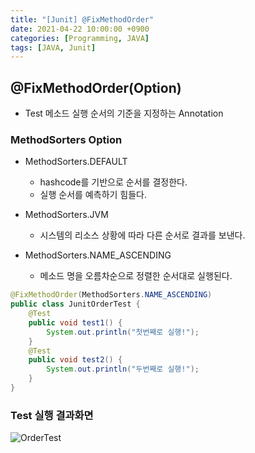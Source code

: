 ```yaml
---
title: "[Junit] @FixMethodOrder"
date: 2021-04-22 10:00:00 +0900
categories: [Programming, JAVA]
tags: [JAVA, Junit]  
---
```


## **@FixMethodOrder**(Option) 

- Test 메소드 실행 순서의 기준을 지정하는 Annotation

### MethodSorters Option

- MethodSorters.DEFAULT 
  - hashcode를 기반으로 순서를 결정한다. 
  - 실행 순서를 예측하기 힘들다.

- MethodSorters.JVM
  - 시스템의 리소스 상황에 따라 다른 순서로 결과를 보낸다.
- MethodSorters.NAME_ASCENDING
  - 메소드 명을 오름차순으로 정렬한 순서대로 실행된다.

```java
@FixMethodOrder(MethodSorters.NAME_ASCENDING)
public class JunitOrderTest {
    @Test
    public void test1() {
        System.out.println("첫번째로 실행!");
    }
    @Test
    public void test2() {
        System.out.println("두번째로 실행!");
    }
}
```

### Test 실행 결과화면

![OrderTest](https://user-images.githubusercontent.com/70506979/115645003-89402a80-a35a-11eb-92c5-80c81a38d900.PNG)

